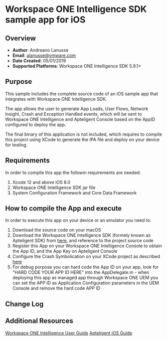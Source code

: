 # Workspace ONE Intelligence SDK sample app for iOS

## Overview
- **Author**: Andreano Lanusse
- **Email**: alanusse@vmware.com
- **Date Created**: 05/01/2019
- **Supported Platforms**: Workspace ONE Intelligence SDK 5.9.1+


## Purpose

This sample includes the complete source code of an iOS sample app that integrates with Workspace ONE Intelligence SDK.

The app allows the user to generate App Loads, User Flows, Network Insight, Crash and Exception Handled events, which will be sent to Workspace ONE Intelligence and Apteligent Console based on the AppID configured to deploy the app.

The final binary of this application is not included, which requires to compile this project using XCode to generate the IPA file and deploy on your device for testing.

## Requirements

In order to compile this app the followin requirements are needed:

1. Xcode 12 and above iOS 8.0
2. Workspace ONE Intelligence SDK jar file
3. System Configuration Framework and Core Data Framework


## How to compile the App and execute

In order to execute this app on your device or an emulator you need to:

1. Download the source code on your macOS
2. Download the Workspace ONE Intelligence SDK (formely known as Apteligent SDK) from [here](https://docs.apteligent.com/ios/ios.html#guides), and reference to the project source code
3. Register this App on your Workspace ONE Intelligence Console to obtain the App ID, and the App Key on Apteligent Console
4. Configure the Crash Symbolication on your XCode project as described [here](docs.apteligent.com/ios/ios_dsym.html?_ga=2.246319428.1184518668.1556583277-1732487595.1554733827)
5. For debug porpose you can hard code the App ID on your app, look for "HARD CODE YOUR APP ID HERE" into the AppDelegate.m - when deploying this app as managed app through Workspace ONE UEM you can set the APP ID as Application Configuration parameters in the UEM Console and remove the hard code APP ID


## Change Log

## Additional Resources


[Workspace ONE Intelligence User Guide](https://docs.vmware.com/en/Unified-Access-Gateway/)
[Apteligent iOS Guide](https://docs.apteligent.com/ios/ios.html)
